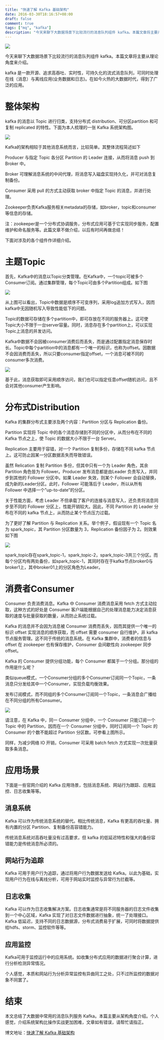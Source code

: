 ```yaml
---
title: "快速了解 Kafka 基础架构"
date: 2016-03-30T18:16:57+08:00
draft: false
comment: true
tags: ["mq", "kafka"]
description: "今天来聊下大数据场景下比较流行的消息队列组件 kafka。本篇文章将主要从理论角度来介绍。"
---
```


![](https://cdn.jsdelivr.net/gh/poloxue/images@2016-03/2016-03-30-introduce-kafka-architecture-06.png)

今天来聊下大数据场景下比较流行的消息队列组件 kafka。本篇文章将主要从理论角度来介绍。

kafka 是一款开源、追求高吞吐、实时性，可持久化的流式消息队列，可同时处理在线（消息）与离线应用(业务数据和日志)。在如今火热的大数据时代，得到了广泛的应用。

# 整体架构

kafka 的消息以 Topic 进行归类，支持分布式 distribution、可分区partition 和可复制 replicated 的特性。下面为本人梳理的一张 Kafka 系统架构图。

![](https://cdn.jsdelivr.net/gh/poloxue/images@2016-03/2016-03-30-introduce-kafka-architecture-01-v1.png)

Kafka的架构相较于其他消息系统而言，比较简单。其整体流程简述如下

Producer 与指定 Topic 各分区 Partition 的 Leader 连接，从而将消息 push 到 Broker 中。

Broker 可理解消息系统的中间代理，将消息写入磁盘实现持久化，并可对消息复制备份。

Consumer 采用 pull 的方式主动获取 broker 中指定 Topic 的消息，并进行处理。

Zookeeper负责Kafka服务相关metadata的存储，如broker，topic和consumer等信息的存储。

注：zookeeper是一个分布式协调服务，分布式应用可基于它实现同步服务，配置维护和命名服务等。此篇文章不做介绍，以后有时间再做总结！

下面对涉及的各个组件作详细介绍。

# 主题Topic

首先，Kafka中的消息以Topic分类管理。在Kafka中，一个topic可被多个Consumer订阅。通过集群管理，每个Topic可由多个Partition组成。如下图

![](https://cdn.jsdelivr.net/gh/poloxue/images@2016-03/2016-03-30-introduce-kafka-architecture-02.png)

从上图可以看出，Topic中数据是顺序不可变序列，采用log追加方式写入，因而kafka中无因随机写入导致性能低下的问题。

Topic的数据可存储在多个partition中，即可存放在不同的服务器上。这可使Topic大小不限于一台server容量。同时，消息存在多个partition上，可以实现Topic上消息的并发访问。

Kafka中数据不会因被consumer消费后而丢失，而是通过配置指定消息保存时长。Topic中每个partition中的消息都有一个唯一的标识，也称为offset。因数据不会因消费而丢失，所以只要consumer指定offset，一个消息可被不同的consumer多次消费。

![](https://cdn.jsdelivr.net/gh/poloxue/images@2016-03/2016-03-30-introduce-kafka-architecture-03.png)

基于此，消息获取即可采用顺序访问，我们也可以指定任意offset随机访问，且不会对其他consumer产生影响。

# 分布式Distribution

Kafka 的集群分布式主要涉及两个内容：Partition 分区与 Replication 备份。

Partition 实现将 Topic 中的各个消息存储到不同的分区中，从而分布在不同的 Kafka 节点之上，使 Topic 的数据大小不限于一台 Server。

Replication 主要用于容错，对一个 Partition 复制多份，存储在不同 kafka 节点上。这可防止因某一分区数据丢失而导致错误。

虽然 Relication 复制 Partition 多份，但其中只有一个为 Leader 角色，其余 Partition 角色皆为 Follower。Producer 发布消息都是由Leader 负责写入，并同步到其他的 Follower 分区中。如果 Leader 失效，则某个 Follower 会自动替换，成为新的Leader分区。此时，Follower 可能落后于 Leader，所以从所有 Follower 中选择一个”up-to-date”的分区。

关于性能方面，考虑 Leader 不但承载了客户的连接与消息写入，还负责将消息同步至不同的 Follower 分区上，性能开销较大。因此，不同 Partition 的 Leader 分布在不同的 kafka 节点上，从而防止某个节点压力过载。

为了更好了解 Partition 与 Replication 关系。举个例子，假设现有一个 Topic 名为 spark_topic，其 Partition 分区数量为 3，Replication 备份因子为 2。则效果如下图


![](https://cdn.jsdelivr.net/gh/poloxue/images@2016-03/2016-03-30-introduce-kafka-architecture-04.png)

spark_topic存在spark_topic-1，spark_topic-2，spark_topic-3共三个分区。而每个分区均有两处备份，如spark_topic-1，其同时存在于kafka节点broker0与broker1上，其中broker01上的分区角色为Leader。

# 消费者Consumer

Consumer 负责消费消息。Kafka 中 Consumer 消费消息采用 fetch 方式主动拉取，这种方式的好处是 Consumer 客户端能根据自己的处理消息能力决定消息获取的速度与批量获取的数量，从而防止系统过载。

Kafka 的消息并不会因为消息被 Consumer 消费而丢失，因而其提供一个唯一的标识 offset 实现消息的顺序获取，而 offset 需要 consumer 自行维护，非 kafka 节点服务管理。这不同于传统的消息系统。在 Kafka 集群中，消费者的信息与 offset 在 zookeeper 也有保存维护，Consumer 会间歇性向 zookeeper 同步 offset。

Kafka 的 Consumer 提供分组功能，每个 Consumer 都属于一个分组。那分组的作用是什么呢？

类似queue模式，一个Consumer分组的多个Consumer订阅同一个Topic，一条消息只分发给其中一个Consumer，实现负载均衡效果。

发布订阅模式，而不同组的多个Consumer订阅同一个Topic，一条消息会广播给在不同分组的所有Consumer。

![](https://cdn.jsdelivr.net/gh/poloxue/images@2016-03/2016-03-30-introduce-kafka-architecture-05.png)

请注意，在 Kafka 中，同一 Consumer 分组中，一个 Consumer 只能订阅一个 Topic 中的 Partition，因而在一个 Consumer 分组中，同时订阅同一个 Topic 的 Consumer 的个数不能超过 Partition 分区数。可参看上图所示。

同样，为减少网络 IO 开销，Consumer 可采用 batch fetch 方式实现一次批量获取多条消息。

# 应用场景

下面是一些官网介绍的 Kafka 应用场景，包括消息系统、网站行为跟踪、应用监控、日志收集等等。

## 消息系统

Kafka 可以作为传统消息系统的替代。相比传统消息，Kafka 有更高的吞吐量、拥有内置的分区 Partition、复制备份高容错能力。

传统消息系统对高吞吐量没有过高要求，但 kafka 的低延迟特性和强大的备份容错能力是传统消息所必须的。

## 网站行为追踪

Kafka 可用于用户行为追踪，通过将用户行为数据发送给 Kafka。以此为基础，实现用户行为在线与离线分析，可用于网站实时监控与异常行为拦截等。

## 日志收集

Kafka 可以作为日志收集解决方案。日志收集通常是将不同服务器的日志文件收集到一个中心区域，Kafka 实现了对日志文件数据进行抽象，统一了处理接口。Kafka 低延迟，支持不同的日志数据源，分布式消费易于扩展，可同时将数据提供给hdfs、storm、监控软件等等。

## 应用监控

Kafka可用于监控运行中的应用系统。如收集分布式应用的数据进行聚合计算，进行分析检测异常情况。

个人感觉，本质和网站行为分析异常监控有异曲同工之处，只不过所监控的数据对象不同罢了。

# 结束

本文总结了大数据中常用的消息队列服务 Kafka。本篇主要从架构角度介绍。个人感觉，介绍系统架构比操作实战更加困难，文章如有错误，请帮忙请指正。

博文地址：[快速了解 Kafka 基础架构](https://www.poloxue.com/posts/2016-03-30-introduce-kafka-architecture/)

